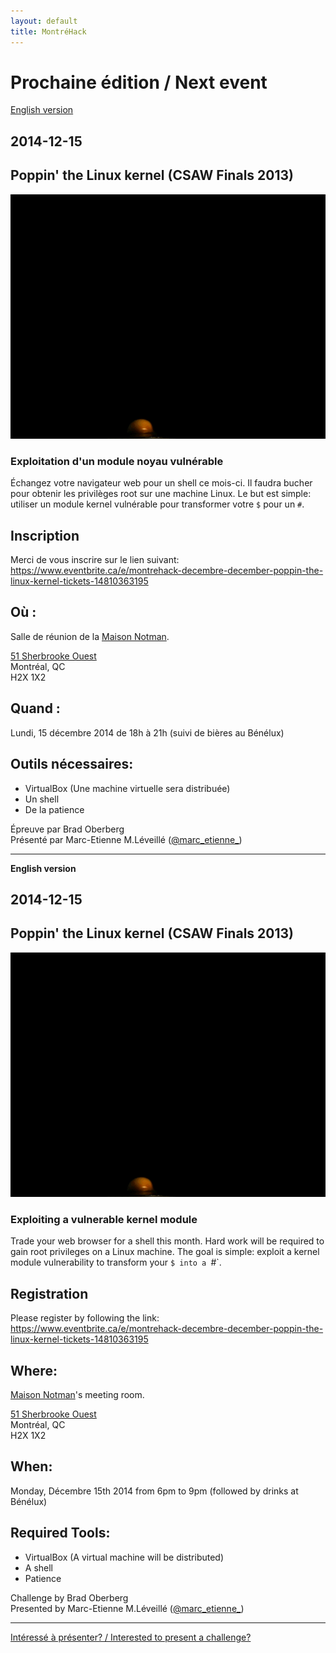 ```yaml
---
layout: default
title: MontréHack
---
```


# Prochaine édition / Next event

[English version](#english)

## 2014-12-15
## Poppin' the Linux kernel (CSAW Finals 2013)

![Corn Kernel poping](images/14-12_kern_pop.gif)

### Exploitation d'un module noyau vulnérable

Échangez votre navigateur web pour un shell ce mois-ci. Il faudra bucher
pour obtenir les privilèges root sur une machine Linux. Le but est simple:
utiliser un module kernel vulnérable pour transformer votre `$` pour un `#`.

## Inscription

Merci de vous inscrire sur le lien suivant: https://www.eventbrite.ca/e/montrehack-decembre-december-poppin-the-linux-kernel-tickets-14810363195

## Où :

Salle de réunion de la [Maison Notman](http://notman.org/).

[51 Sherbrooke Ouest](https://www.google.ca/maps/place/Notman+House/@45.511777,-73.570094,17z)  
Montréal, QC  
H2X 1X2

## Quand :

Lundi, 15 décembre 2014 de 18h à 21h (suivi de bières au Bénélux)

## Outils nécessaires:

* VirtualBox (Une machine virtuelle sera distribuée)
* Un shell
* De la patience

Épreuve par Brad Oberberg  
Présenté par Marc-Etienne M.Léveillé ([@marc\_etienne\_](https://twitter.com/marc_etienne_))

<hr/>

<a id="english"></a>
**English version**

## 2014-12-15
## Poppin' the Linux kernel (CSAW Finals 2013)

![Corn Kernel poping](images/14-12_kern_pop.gif)

### Exploiting a vulnerable kernel module

Trade your web browser for a shell this month. Hard work will be required to
gain root privileges on a Linux machine. The goal is simple: exploit a kernel
module vulnerability to transform your `$ into a `#`.

## Registration

Please register by following the link: https://www.eventbrite.ca/e/montrehack-decembre-december-poppin-the-linux-kernel-tickets-14810363195

## Where:

[Maison Notman](http://notman.org/)'s meeting room.

[51 Sherbrooke Ouest](https://www.google.ca/maps/place/Notman+House/@45.511777,-73.570094,17z)  
Montréal, QC  
H2X 1X2

## When:

Monday, Décembre 15th 2014 from 6pm to 9pm (followed by drinks at Bénélux)

## Required Tools:

* VirtualBox (A virtual machine will be distributed)
* A shell
* Patience

Challenge by Brad Oberberg  
Presented by Marc-Etienne M.Léveillé ([@marc\_etienne\_](https://twitter.com/marc_etienne_))

<hr/>

[Intéressé à présenter? / Interested to present a challenge?](https://github.com/montrehack/montrehack.github.com/wiki/Present-at-Montrehack)
